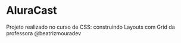 # AluraCast
Projeto realizado no curso de CSS: construindo Layouts com Grid da professora @beatrizmouradev
